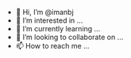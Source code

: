 - 👋 Hi, I’m @imanbj
- 👀 I’m interested in ...
- 🌱 I’m currently learning ...
- 💞️ I’m looking to collaborate on ...
- 📫 How to reach me ...

<!---
imanbj/imanbj is a ✨ special ✨ repository because its `README.md` (this file) appears on your GitHub profile.
You can click the Preview link to take a look at your changes.
--->
